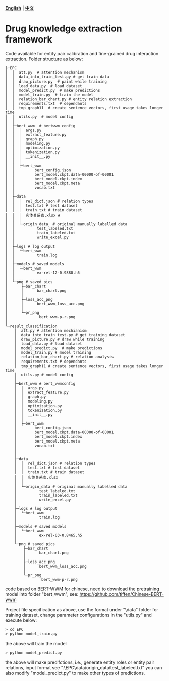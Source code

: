**[English](https://github.com/zhou-ls/Drug_Knowledge_Extraction_Framework)** | **[中文](https://github.com/zhou-ls/Drug_Knowledge_Extraction_Framework/blob/main/README_zh.md)**

# Drug knowledge extraction framework

Code available for entity pair calibration and fine-grained drug interaction extraction.
Folder structure as below:

```shell
├─EPC
│  │  att.py  # attention mechanism
│  │  data_into_train_test.py # get train data
│  │  draw_picture.py  # paint while training
│  │  load_data.py  # load dataset
│  │  model_predict.py  # make predictions
│  │  model_train.py  # train the model 
│  │  relation_bar_chart.py # entity relation extraction
│  │  requirements.txt  # dependants
│  │  tmp_graph11  # create sentence vectors, first usage takes longer time
│  │  utils.py  # model config
│  │  
│  ├─bert_wwm  # bertwwm config
│  │  │  args.py
│  │  │  extract_feature.py
│  │  │  graph.py
│  │  │  modeling.py
│  │  │  optimization.py
│  │  │  tokenization.py
│  │  │  __init__.py
│  │  │  
│  │  ├─bert_wwm
│  │         bert_config.json
│  │         bert_model.ckpt.data-00000-of-00001
│  │         bert_model.ckpt.index
│  │         bert_model.ckpt.meta
│  │         vocab.txt             
│  │          
│  ├─data
│  │  │  rel_dict.json # relation types
│  │  │  test.txt # test dataset
│  │  │  train.txt # train dataset
│  │  │  实体关系表.xlsx #
│  │  │  
│  │  └─origin_data  # original manually labelled data
│  │          test_labeled.txt
│  │          train_labeled.txt
│  │          write_excel.py
│  │          
│  ├─logs # log output
│  │  └─bert_wwm
│  │          train.log
│  │          
│  ├─models # saved models
│  │  └─bert_wwm
│  │          ex-rel-12-0.9880.h5
│  │          
│  └─png # saved pics
│      ├─bar_chart
│      │      bar_chart.png
│      │      
│      ├─loss_acc_png
│      │      bert_wwm_loss_acc.png
│      │      
│      └─pr_png
│              bert_wwm-p-r.png
│              
└─result_classification
    │  att.py # attention mechianism
    │  data_into_train_test.py # get training dataset
    │  draw_picture.py # draw while training
    │  load_data.py # load dataset
    │  model_predict.py  # make predictions
    │  model_train.py # model training
    │  relation_bar_chart.py # relation analysis
    │  requirements.txt # dependants
    │  tmp_graph11 # create sentence vectors, first usage takes longer time
    │  utils.py # model config
    │  
    ├─bert_wwm # bert_wwmconfig
    │  │  args.py
    │  │  extract_feature.py
    │  │  graph.py
    │  │  modeling.py
    │  │  optimization.py
    │  │  tokenization.py
    │  │  __init__.py
    │  │  
    │  ├─bert_wwm
    │        bert_config.json
    │        bert_model.ckpt.data-00000-of-00001
    │        bert_model.ckpt.index
    │        bert_model.ckpt.meta
    │        vocab.txt
    │        
    │          
    ├─data
    │  │  rel_dict.json # relation types
    │  │  test.txt # test dataset
    │  │  train.txt # train dataset
    │  │  实体关系表.xlsx
    │  │  
    │  └─origin_data # original manually labelled data
    │          test_labeled.txt
    │          train_labeled.txt
    │          write_excel.py
    │          
    ├─logs # log output
    │  └─bert_wwm
    │          train.log
    │          
    ├─models # saved models
    │  └─bert_wwm
    │          ex-rel-03-0.8465.h5
    │          
    └─png # saved pics
        ├─bar_chart
        │      bar_chart.png
        │      
        ├─loss_acc_png
        │      bert_wwm_loss_acc.png
        │      
        └─pr_png
                bert_wwm-p-r.png

```


code based on BERT-WWM for chinese, need to download the pretraining model into folder "bert_wwm", see: https://github.com/tiffen/Chinese-BERT-wwm


Project file specification as above, use the format under "\data" folder for training dataset, change parameter configurations in the "utils.py" and execute below:

```shell
> cd EPC 
> python model_train.py
```


the above will train the model

```python
> python model_predict.py
```


the above will make predifctions, i.e., generate entity roles or entity pair relations, input format see ".\EPC\data\origin_data\test_labeled.txt"
you can also modify "model_predict.py" to make other types of predictions.